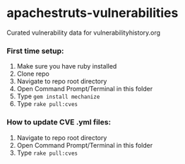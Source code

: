 # apachestruts-vulnerabilities
Curated vulnerability data for vulnerabilityhistory.org

### First time setup:
1. Make sure you have ruby installed
2. Clone repo
3. Navigate to repo root directory
4. Open Command Prompt/Terminal in this folder
5. Type `gem install mechanize`
6. Type `rake pull:cves`

### How to update CVE .yml files:
1. Navigate to repo root directory
2. Open Command Prompt/Terminal in this folder
3. Type `rake pull:cves`
